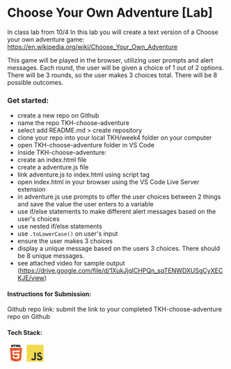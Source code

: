 # Choose Your Own Adventure [Lab]

In class lab from 10/4
In this lab you will create a text version of a Choose your own adventure game: 
https://en.wikipedia.org/wiki/Choose_Your_Own_Adventure 

This game will be played in the browser, utilizing user prompts and alert messages. Each round, the user will be given a choice of 1 out of 2 options. There will be 3 rounds, so the user makes 3 choices total. There will be 8 possible outcomes. 

### Get started:
- create a new repo on Github
- name the repo TKH-choose-adventure
- select add README.md > create repository 
- clone your repo into your local TKH/week4 folder on your computer 
- open TKH-choose-adventure folder in VS Code 
- inside TKH-choose-adventure:
- create an index.html file 
- create a adventure.js file 
- link adventure.js to index.html using script tag 
- open index.html in your browser using the VS Code Live Server extension
- in adventure.js use prompts to offer the user choices between 2 things and save the value the user enters to a variable 
- use if/else statements to make different alert messages based on the user's choices
- use nested if/else statements 
- use ```.toLowerCase()``` on user's input 
- ensure the user makes 3 choices 
- display a unique message based on the users 3 choices. There should be 8 unique messages. 
- see attached video for sample output 
(https://drive.google.com/file/d/1XukJjqlCHPQn_sqTENWDXUSgCyXECKJE/view)

#### Instructions for Submission:
Github repo link: submit the link to your completed TKH-choose-adventure repo on Github 

#### Tech Stack:
<p> <img src="https://raw.githubusercontent.com/devicons/devicon/master/icons/html5/html5-original-wordmark.svg" alt="html5" width="40" height="40"/>
<img src="https://raw.githubusercontent.com/devicons/devicon/master/icons/javascript/javascript-original.svg" alt="javascript" width="40" height="40"/>
</p>